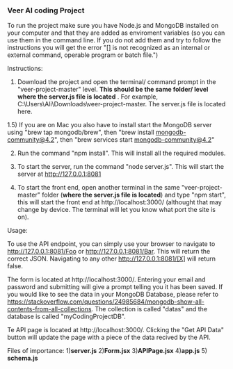 ### Veer AI coding Project

To run the project make sure you have Node.js and MongoDB installed on your computer and that they are added as enviroment variables (so you can use them in the command line. If you do not add them and try to follow the instructions you will get the error "[] is not recognized as an internal or external command,
operable program or batch file.")

Instructions:

1) Download the project and open the terminal/ command prompt in the "veer-project-master" level. **This should be the same folder/ level where the server.js file is located** . For example, C:\Users\Ali\Downloads\veer-project-master. The server.js file is located here.

1.5) If you are on Mac you also have to install start the MongoDB server using "brew tap mongodb/brew", then "brew install mongodb-community@4.2", then "brew services start mongodb-community@4.2"

2) Run the command "npm install". This will install all the required modules.

3) To start the server, run the command "node server.js". This will start the server at http://127.0.0.1:8081

4) To start the front end, open another terminal in the same "veer-project-master" folder (**where the server.js file is located**) and type "npm start", this will start the front end at http://localhost:3000/ (althought that may change by device. The terminal will let you know what port the site is on).

Usage:

To use the API endpoint, you can simply use your browser to navigate to http://127.0.0.1:8081/Foo or http://127.0.0.1:8081/Bar. This will return the correct JSON. Navigating to any other http://127.0.0.1:8081/[X] will return false.

The form is located at http://localhost:3000/. Entering your email and password and submitting will give a prompt telling you it has been saved. If you would like to see the data in your MongoDB Database, please refer to https://stackoverflow.com/questions/24985684/mongodb-show-all-contents-from-all-collections. The collection is called "datas" and the database is called "myCodingProjectDB".

Te API page is located at http://localhost:3000/. Clicking the "Get API Data" button will update the page with a piece of the data recived by the API.

Files of importance:
1)**server.js**
2)**Form.jsx**
3)**APIPage.jsx**
4)**app.js**
5) **schema.js**
